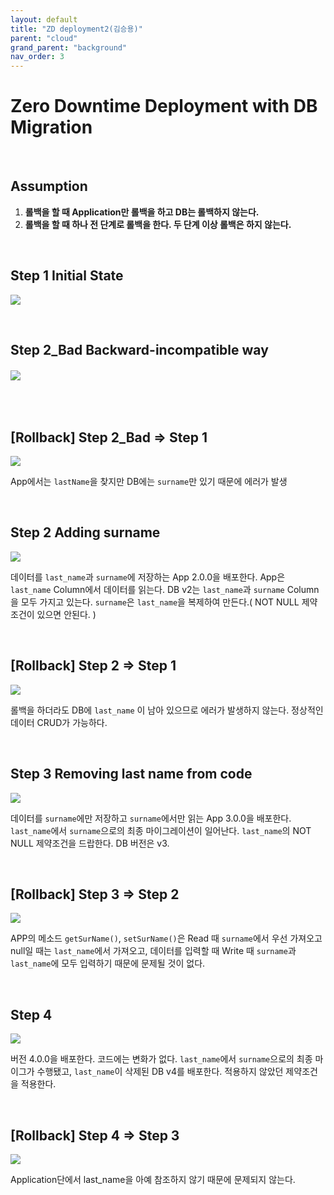 ```yaml
---
layout: default
title: "ZD deployment2(김승용)"
parent: "cloud"
grand_parent: "background"
nav_order: 3
---
```

# Zero Downtime Deployment with DB Migration
<br>

## Assumption

1. **롤백을 할 때 Application만 롤백을 하고 DB는 롤백하지 않는다.**
2. **롤백을 할 때 하나 전 단계로 롤백을 한다. 두 단계 이상 롤백은 하지 않는다.**

<br>

## Step 1 Initial State

![](https://user-images.githubusercontent.com/23690559/69634215-1cf1c680-1095-11ea-98e7-a389479b93c1.png)

<br>

## Step 2_Bad Backward-incompatible way

###### ![](https://user-images.githubusercontent.com/23690559/69634219-1f542080-1095-11ea-9b58-b8f3c821080e.png)


<br>

## [Rollback] Step 2_Bad => Step 1

![](https://user-images.githubusercontent.com/23690559/69637750-a062e600-109c-11ea-83e0-e1e32f00efdc.png)

App에서는  `lastName`을 찾지만 DB에는 `surname`만 있기 때문에 에러가 발생


<br>

## Step 2 Adding surname

![](https://user-images.githubusercontent.com/23690559/69634225-224f1100-1095-11ea-91f6-8f5479f94a26.png)

데이터를 `last_name`과 `surname`에 저장하는 App 2.0.0을 배포한다. App은 `last_name` Column에서 데이터를 읽는다. DB v2는 `last_name`과 `surname` Column을 모두 가지고 있는다. `surname`은 `last_name`을 복제하여 만든다.( NOT NULL 제약조건이 있으면 안된다. )


<br>

## [Rollback] Step 2 => Step 1

![](https://user-images.githubusercontent.com/23690559/69637755-a48f0380-109c-11ea-8c07-60deda9e6308.png)

롤백을 하더라도 DB에 `last_name` 이 남아 있으므로 에러가 발생하지 않는다. 정상적인 데이터 CRUD가 가능하다.


<br>

## Step 3 Removing last name from code

![](https://user-images.githubusercontent.com/23690559/69634231-25e29800-1095-11ea-987c-f1519bbbf223.png)

데이터를 `surname`에만 저장하고 `surname`에서만 읽는 App 3.0.0을 배포한다. `last_name`에서 `surname`으로의 최종 마이그레이션이 일어난다. `last_name`의 NOT NULL 제약조건을 드랍한다. DB 버전은 v3.


<br>

## [Rollback] Step 3 => Step 2

![](https://user-images.githubusercontent.com/23690559/69637764-a6f15d80-109c-11ea-99a6-6ddac78448c2.png)

APP의 메소드 `getSurName()`, `setSurName()`은 Read 때 `surname`에서 우선 가져오고 null일 때는 `last_name`에서 가져오고, 데이터를 입력할 때 Write 때 `surname`과 `last_name`에 모두 입력하기 때문에 문제될 것이 없다.


<br>

## Step 4

![](https://user-images.githubusercontent.com/23690559/69634234-28dd8880-1095-11ea-913f-c7f2976596cc.png)

버전 4.0.0을 배포한다. 코드에는 변화가 없다. `last_name`에서 `surname`으로의 최종 마이그가 수행됐고, `last_name`이 삭제된 DB v4를 배포한다. 적용하지 않았던 제약조건을 적용한다.


<br>

## [Rollback] Step 4 => Step 3

![](https://user-images.githubusercontent.com/23690559/69637771-aa84e480-109c-11ea-9101-04b176a99e45.png)

Application단에서 last_name을 아예 참조하지 않기 때문에 문제되지 않는다.